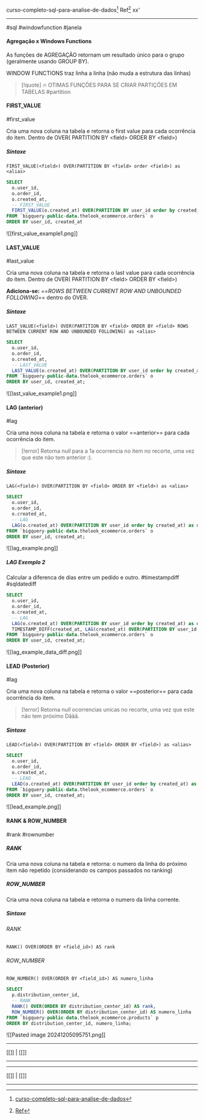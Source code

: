 curso-completo-sql-para-analise-de-dados[^1] 
Ref[^2]
xx'
***
#sql #windowfunction #janela


#### Agregação x Windows Functions

As funções de AGREGAÇÃO retornam um resultado único para o grupo (geralmente usando GROUP BY).

WINDOW FUNCTIONS traz linha a linha (não muda a estrutura das linhas)

>[!quote] 🔥 OTIMAS FUNÇÕES PARA SE CRIAR PARTIÇÕES EM TABELAS 
#partition
#### FIRST_VALUE
#first_value

Cria uma nova coluna na tabela e retorna o first value para cada ocorrência do item.
Dentro de OVER( PARTITION BY \<field\> ORDER BY \<field\>)

##### Sintaxe
`FIRST_VALUE(<field>) OVER(PARTITION BY <field> order <field>) as <alias>`

```SQL
SELECT
  o.user_id,
  o.order_id,
  o.created_at,
  -- FIRST_VALUE
  FIRST_VALUE(o.created_at) OVER(PARTITION BY user_id order by created_at) as first_date
FROM `bigquery-public-data.thelook_ecommerce.orders` o
ORDER BY user_id, created_at
```

![[first_value_example1.png]]


#### LAST_VALUE
#last_value

Cria uma nova coluna na tabela e retorna o last value para cada ocorrência do item.
Dentro de OVER( PARTITION BY \<field\> ORDER BY \<field\>)

**Adiciona-se:** ==_ROWS BETWEEN CURRENT ROW AND UNBOUNDED FOLLOWING_== dentro do OVER.

##### Sintaxe
`LAST_VALUE(<field>) OVER(PARTITION BY <field> ORDER BY <field> ROWS BETWEEN CURRENT ROW AND UNBOUNDED FOLLOWING) as <alias>`

```SQL
SELECT
  o.user_id,
  o.order_id,
  o.created_at,
  -- LAST_VALUE
  LAST_VALUE(o.created_at) OVER(PARTITION BY user_id order by created_at ROWS BETWEEN CURRENT ROW AND UNBOUNDED FOLLOWING) as last_date
FROM `bigquery-public-data.thelook_ecommerce.orders` o
ORDER BY user_id, created_at;
```

![[last_value_example1.png]]


#### LAG (anterior)
#lag

Cria uma nova coluna na tabela e retorna o valor ==anterior== para cada ocorrência do item.

>[!error] Retorna _null_ para a 1a ocorrencia no item no recorte, uma vez que este não tem anterior :).

##### Sintaxe
`LAG(<field>) OVER(PARTITION BY <field> ORDER BY <field>) as <alias>`

```SQL
SELECT
  o.user_id,
  o.order_id,
  o.created_at,
  -- LAG
  LAG(o.created_at) OVER(PARTITION BY user_id order by created_at) as data_ultimo_pedido
FROM `bigquery-public-data.thelook_ecommerce.orders` o
ORDER BY user_id, created_at;
```

![[lag_example.png]]

##### LAG Exemplo 2

Calcular a diferenca de dias entre um pedido e outro.
#timestampdiff #sqldatediff

```SQL
SELECT
  o.user_id,
  o.order_id,
  o.created_at,
  -- LAG
  LAG(o.created_at) OVER(PARTITION BY user_id order by created_at) as data_ultimo_pedido,
  TIMESTAMP_DIFF(created_at, LAG(created_at) OVER(PARTITION BY user_id ORDER BY created_at), DAY) as diff_dias
FROM `bigquery-public-data.thelook_ecommerce.orders` o
ORDER BY user_id, created_at;
```

![[lag_example_data_diff.png]]


#### LEAD (Posterior)
#lag

Cria uma nova coluna na tabela e retorna o valor ==posterior== para cada ocorrência do item.

>[!error] Retorna _null_ ocorrencias unicas no recorte, uma vez que este não tem próximo Dããã.

##### Sintaxe
`LEAD(<field>) OVER(PARTITION BY <field> ORDER BY <field>) as <alias>`

```SQL
SELECT
  o.user_id,
  o.order_id,
  o.created_at,
  -- LEAD
  LEAD(o.created_at) OVER(PARTITION BY user_id order by created_at) as data_proximo_pedido
FROM `bigquery-public-data.thelook_ecommerce.orders` o
ORDER BY user_id, created_at;
```

![[lead_example.png]]


#### RANK & ROW_NUMBER
#rank #rownumber

##### RANK
Cria uma nova coluna na tabela e retorna:
	o numero da linha do próximo  item não repetido (considerando os campos passados no ranking)

##### ROW_NUMBER
Cria uma nova coluna na tabela e retorna o numero da linha corrente.

##### Sintaxe
###### RANK
`RANK() OVER(ORDER BY <field_id>) AS rank`

###### ROW_NUMBER
`ROW_NUMBER() OVER(ORDER BY <field_id>) AS numero_linha`

```SQL
SELECT
  p.distribution_center_id,
  -- RANK
  RANK() OVER(ORDER BY distribution_center_id) AS rank,
  ROW_NUMBER() OVER(ORDER BY distribution_center_id) AS numero_linha
FROM `bigquery-public-data.thelook_ecommerce.products` p
ORDER BY distribution_center_id, numero_linha;
```

![[Pasted image 20241205095751.png]]


***
[[]] | [[]]

***
[^1]: [curso-completo-sql-para-analise-de-dados](https://ford.udemy.com/course/curso-completo-sql-para-analise-de-dados/learn/lecture/45463227#overview)
[^2]: [Ref](#)


***
[[]] | [[]]

***
[^1]: [curso-completo-sql-para-analise-de-dados](https://ford.udemy.com/course/curso-completo-sql-para-analise-de-dados/learn/lecture/45463227#overview)
[^2]: [Ref](#)

